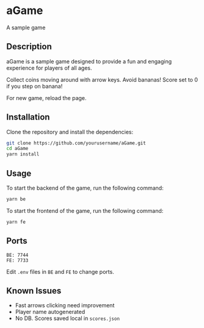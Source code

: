 # aGame

A sample game

## Description

aGame is a sample game designed to provide a fun and engaging experience for players of all ages. 

Collect coins moving around with arrow keys. Avoid bananas! Score set to 0 if you step on banana!

For new game, reload the page.

## Installation

Clone the repository and install the dependencies:

```bash
git clone https://github.com/yourusername/aGame.git
cd aGame
yarn install
```

## Usage

To start the backend of the game, run the following command:

```bash
yarn be
```

To start the frontend of the game, run the following command:

```bash
yarn fe
```

## Ports

```
BE: 7744
FE: 7733
````

Edit `.env` files in `BE` and `FE` to change ports.

## Known Issues

- Fast arrows clicking need improvement
- Player name autogenerated
- No DB. Scores saved local in `scores.json`
